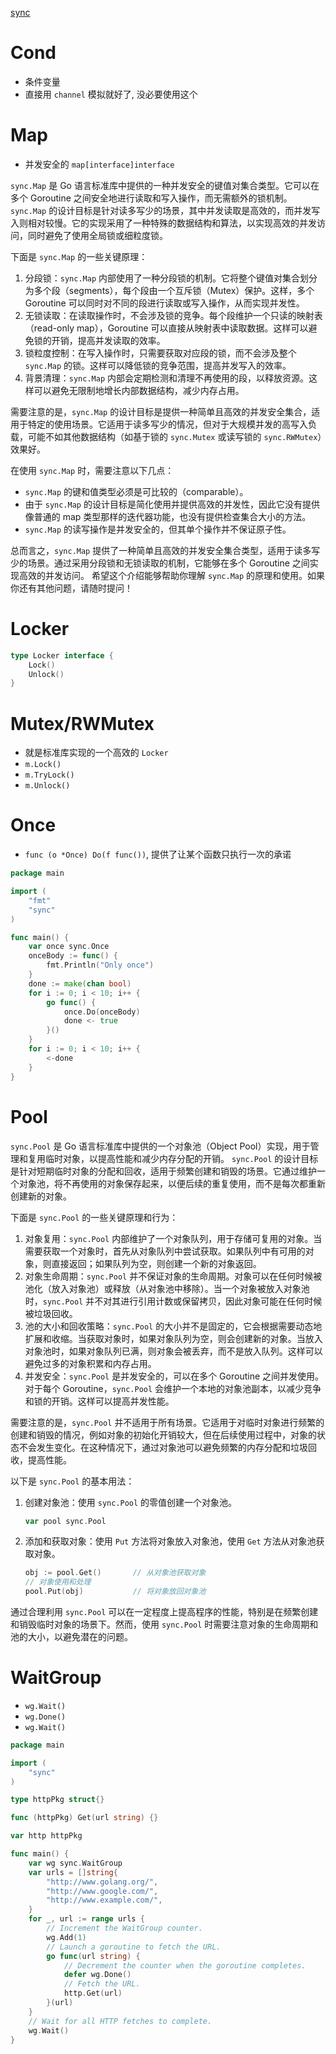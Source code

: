 [sync](https://pkg.go.dev/sync)

# Cond
- 条件变量
- 直接用 `channel` 模拟就好了, 没必要使用这个


# Map
- 并发安全的 `map[interface]interface`

`sync.Map` 是 Go 语言标准库中提供的一种并发安全的键值对集合类型。它可以在多个 Goroutine 之间安全地进行读取和写入操作，而无需额外的锁机制。
`sync.Map` 的设计目标是针对读多写少的场景，其中并发读取是高效的，而并发写入则相对较慢。它的实现采用了一种特殊的数据结构和算法，以实现高效的并发访问，同时避免了使用全局锁或细粒度锁。

下面是 `sync.Map` 的一些关键原理：
1. 分段锁：`sync.Map` 内部使用了一种分段锁的机制。它将整个键值对集合划分为多个段（segments），每个段由一个互斥锁（Mutex）保护。这样，多个 Goroutine 可以同时对不同的段进行读取或写入操作，从而实现并发性。
2. 无锁读取：在读取操作时，不会涉及锁的竞争。每个段维护一个只读的映射表（read-only map），Goroutine 可以直接从映射表中读取数据。这样可以避免锁的开销，提高并发读取的效率。
3. 锁粒度控制：在写入操作时，只需要获取对应段的锁，而不会涉及整个 `sync.Map` 的锁。这样可以降低锁的竞争范围，提高并发写入的效率。
4. 背景清理：`sync.Map` 内部会定期检测和清理不再使用的段，以释放资源。这样可以避免无限制地增长内部数据结构，减少内存占用。

需要注意的是，`sync.Map` 的设计目标是提供一种简单且高效的并发安全集合，适用于特定的使用场景。它适用于读多写少的情况，但对于大规模并发的高写入负载，可能不如其他数据结构（如基于锁的 `sync.Mutex` 或读写锁的 `sync.RWMutex`）效果好。

在使用 `sync.Map` 时，需要注意以下几点：
- `sync.Map` 的键和值类型必须是可比较的（comparable）。
- 由于 `sync.Map` 的设计目标是简化使用并提供高效的并发性，因此它没有提供像普通的 map 类型那样的迭代器功能，也没有提供检查集合大小的方法。
- `sync.Map` 的读写操作是并发安全的，但其单个操作并不保证原子性。

总而言之，`sync.Map` 提供了一种简单且高效的并发安全集合类型，适用于读多写少的场景。通过采用分段锁和无锁读取的机制，它能够在多个 Goroutine 之间实现高效的并发访问。
希望这个介绍能够帮助你理解 `sync.Map` 的原理和使用。如果你还有其他问题，请随时提问！


# Locker
```go
type Locker interface {
	Lock()
	Unlock()
}
```


# Mutex/RWMutex
- 就是标准库实现的一个高效的 `Locker`
- `m.Lock()`
- `m.TryLock()`
- `m.Unlock()`


# Once
- `func (o *Once) Do(f func())`, 提供了让某个函数只执行一次的承诺

```go
package main

import (
	"fmt"
	"sync"
)

func main() {
	var once sync.Once
	onceBody := func() {
		fmt.Println("Only once")
	}
	done := make(chan bool)
	for i := 0; i < 10; i++ {
		go func() {
			once.Do(onceBody)
			done <- true
		}()
	}
	for i := 0; i < 10; i++ {
		<-done
	}
}
```

# Pool
`sync.Pool` 是 Go 语言标准库中提供的一个对象池（Object Pool）实现，用于管理和复用临时对象，以提高性能和减少内存分配的开销。
`sync.Pool` 的设计目标是针对短期临时对象的分配和回收，适用于频繁创建和销毁的场景。它通过维护一个对象池，将不再使用的对象保存起来，以便后续的重复使用，而不是每次都重新创建新的对象。

下面是 `sync.Pool` 的一些关键原理和行为：
1. 对象复用：`sync.Pool` 内部维护了一个对象队列，用于存储可复用的对象。当需要获取一个对象时，首先从对象队列中尝试获取。如果队列中有可用的对象，则直接返回；如果队列为空，则创建一个新的对象返回。
2. 对象生命周期：`sync.Pool` 并不保证对象的生命周期。对象可以在任何时候被池化（放入对象池）或释放（从对象池中移除）。当一个对象被放入对象池时，`sync.Pool` 并不对其进行引用计数或保留拷贝，因此对象可能在任何时候被垃圾回收。
3. 池的大小和回收策略：`sync.Pool` 的大小并不是固定的，它会根据需要动态地扩展和收缩。当获取对象时，如果对象队列为空，则会创建新的对象。当放入对象池时，如果对象队列已满，则对象会被丢弃，而不是放入队列。这样可以避免过多的对象积累和内存占用。
4. 并发安全：`sync.Pool` 是并发安全的，可以在多个 Goroutine 之间并发使用。对于每个 Goroutine，`sync.Pool` 会维护一个本地的对象池副本，以减少竞争和锁的开销。这样可以提高并发性能。

需要注意的是，`sync.Pool` 并不适用于所有场景。它适用于对临时对象进行频繁的创建和销毁的情况，例如对象的初始化开销较大，但在后续使用过程中，对象的状态不会发生变化。在这种情况下，通过对象池可以避免频繁的内存分配和垃圾回收，提高性能。

以下是 `sync.Pool` 的基本用法：
1. 创建对象池：使用 `sync.Pool` 的零值创建一个对象池。
   ```go
   var pool sync.Pool
   ```

2. 添加和获取对象：使用 `Put` 方法将对象放入对象池，使用 `Get` 方法从对象池获取对象。
   ```go
   obj := pool.Get()       // 从对象池获取对象
   // 对象使用和处理
   pool.Put(obj)           // 将对象放回对象池
   ```

通过合理利用 `sync.Pool` 可以在一定程度上提高程序的性能，特别是在频繁创建和销毁临时对象的场景下。然而，使用 `sync.Pool` 时需要注意对象的生命周期和池的大小，以避免潜在的问题。


# WaitGroup
- `wg.Wait()`
- `wg.Done()`
- `wg.Wait()`

```go
package main

import (
	"sync"
)

type httpPkg struct{}

func (httpPkg) Get(url string) {}

var http httpPkg

func main() {
	var wg sync.WaitGroup
	var urls = []string{
		"http://www.golang.org/",
		"http://www.google.com/",
		"http://www.example.com/",
	}
	for _, url := range urls {
		// Increment the WaitGroup counter.
		wg.Add(1)
		// Launch a goroutine to fetch the URL.
		go func(url string) {
			// Decrement the counter when the goroutine completes.
			defer wg.Done()
			// Fetch the URL.
			http.Get(url)
		}(url)
	}
	// Wait for all HTTP fetches to complete.
	wg.Wait()
}

```